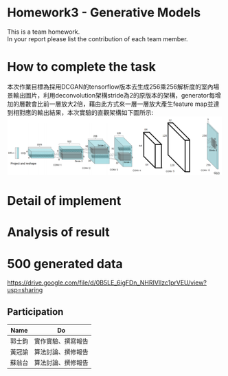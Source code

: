 # Homework3 - Generative Models 
This is a team homework.<br>
In your report please list the contribution of each team member.

# How to complete the task

本次作業目標為採用DCGAN的tensorflow版本去生成256乘256解析度的室內場景輸出圖片，利用deconvolution架構stride為2的原版本的架構，generator每增加的層數會比前一層放大2倍，藉由此方式來一層一層放大產生feature map並達到相對應的輸出結果，本次實驗的直觀架構如下圖所示:
<img src=/image/1.PNG width=500 />
# Detail of implement

# Analysis of result

# 500 generated data
<a>https://drive.google.com/file/d/0B5LE_6igFDn_NHRIVllzc1prVEU/view?usp=sharing</a>

## Participation
| Name | Do |
| :---: | :---: |
| 郭士鈞 | 實作實驗、撰寫報告 |
| 黃冠諭 | 算法討論、撰修報告 |
| 蘇翁台 | 算法討論、撰修報告 |
